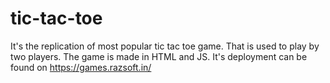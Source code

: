# tic-tac-toe
It's the replication of most popular tic tac toe game. That is used to play by two players. The game is made in HTML and JS. It's deployment can be found on https://games.razsoft.in/
